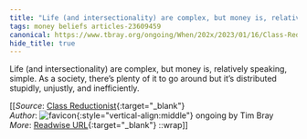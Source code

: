 ```yaml
---
title: "Life (and intersectionality) are complex, but money is, relatively speaking, ..."
tags: money beliefs articles-23609459
canonical: https://www.tbray.org/ongoing/When/202x/2023/01/16/Class-Reductionism
hide_title: true
---
```


Life (and intersectionality) are complex, but money is, relatively speaking, simple. As a society, there’s plenty of it to go around but it’s distributed stupidly, unjustly, and inefficiently.


[[_Source_: [Class Reductionist](https://www.tbray.org/ongoing/When/202x/2023/01/16/Class-Reductionism){:target="_blank"}<br>
_Author_: ![favicon](https://s2.googleusercontent.com/s2/favicons?domain=www.tbray.org){:style="vertical-align:middle"} ongoing by Tim Bray<br>
_More_: [Readwise URL](https://readwise.io/open/462403187){:target="_blank"}
::wrap]]